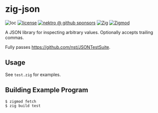 # zig-json

![loc](https://sloc.xyz/github/nektro/zig-json)
[![license](https://img.shields.io/github/license/nektro/zig-json.svg)](https://github.com/nektro/zig-json/blob/master/LICENSE)
[![nektro @ github sponsors](https://img.shields.io/badge/sponsors-nektro-purple?logo=github)](https://github.com/sponsors/nektro)
[![Zig](https://img.shields.io/badge/Zig-0.14-f7a41d)](https://ziglang.org/)
[![Zigmod](https://img.shields.io/badge/Zigmod-latest-f7a41d)](https://github.com/nektro/zigmod)

A JSON library for inspecting arbitrary values. Optionally accepts trailing commas.

Fully passes https://github.com/nst/JSONTestSuite.

## Usage

See `test.zig` for examples.

## Building Example Program

```
$ zigmod fetch
$ zig build test
```
